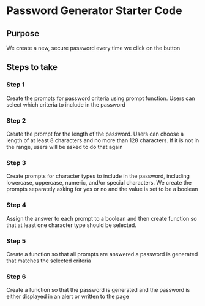 # Password Generator Starter Code

## Purpose

We create a new, secure password every time we click on the button

## Steps to take

### Step 1

 Create the prompts for password criteria using prompt function. Users can select which criteria to include in the password

### Step 2

Create the prompt for the length of the password. Users can choose a length of at least 8 characters and no more than 128 characters. If it is not in the range, users will be asked to do that again

### Step 3

Create prompts for character types to include in the password, including lowercase, uppercase, numeric, and/or special characters. We create the prompts separately asking for yes or no and the value is set to be a boolean

### Step 4

Assign the answer to each prompt to a boolean and then create function so that at least one character type should be selected.

### Step 5

Create a function so that all prompts are answered a password is generated that matches the selected criteria

### Step 6

Create a function so that the password is generated and the password is either displayed in an alert or written to the page